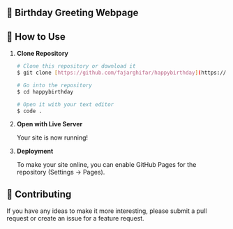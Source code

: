 ## 🎉 Birthday Greeting Webpage 

## 🚀 How to Use

1.  **Clone Repository**

    ```bash
    # Clone this repository or download it
    $ git clone [https://github.com/fajarghifar/happybirthday](https://github.com/Phamlong7/HPBDB.git)

    # Go into the repository
    $ cd happybirthday

    # Open it with your text editor
    $ code .
    ```

2. **Open with Live Server**

    Your site is now running!

3. **Deployment**

    To make your site online, you can enable GitHub Pages for the repository (Settings -> Pages). 

## 📝 Contributing

If you have any ideas to make it more interesting, please submit a pull request or create an issue for a feature request.

